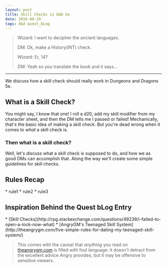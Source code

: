 ```yaml
---
layout: post
title: Skill Checks in D&D 5e
date: 2016-09-29
tags: d&d quest_bLog
---
```


>Wizard: I want to decipher the ancient languages.
>
>DM: Ok, make  a History(INT) check.
>
>Wizard: Er, 14?
>
>DM: Yeah so you translate the book and it says...

---

We discuss how a skill check should really work in Dungeons and Dragons 5e.

<H2>What is a Skill Check?</H2>

You might say, I know that one! I roll a d20, add my skill modifier from my character sheet, and then the DM tells me I passed or failed! Mechanically, that's the basic idea of making a skill check. But you're dead wrong when it comes to _what_ a skill check is.

<H3>Then what is a skill check?</H3>

Well, let's discuss what a skill check is supposed to do, and how we as good DMs can accomplish that. Along the way we'll create some simple guidelines for skill checks.

<H2>Rules Recap</H2>
* rule1
* rule2
* rule3

<H2>Inspiration Behind the Quest bLog Entry</H2>
* [Skill Checks](http://rpg.stackexchange.com/questions/49239/i-failed-to-open-a-lock-now-what)
* [AngryGM's Teenaged Skill System](http://theangrygm.com/five-simple-rules-for-dating-my-teenaged-skill-system/)

> This comes with the caveat that _anything_ you read on [theangrygm.com](theangrygm.com) is filled with foul language: it doesn't detract from the excellent advice Angry provides, but it may be offensive to sensitive viewers.
